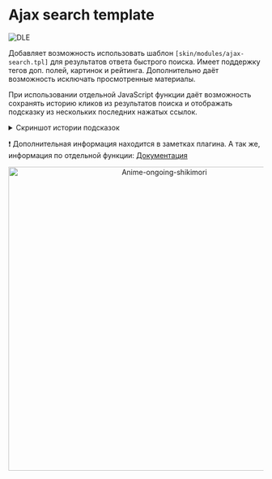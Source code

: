 # Ajax search template

![DLE](https://img.shields.io/badge/DLE-15.1+-green.svg?style=flat-square "DLE Version")

Добавляет возможность использовать шаблон `[skin/modules/ajax-search.tpl]` для результатов ответа быстрого поиска. Имеет поддержку тегов доп. полей, картинок и рейтинга.
Дополнительно даёт возможность исключать просмотренные материалы.

При использовании отдельной JavaScript функции даёт возможность сохранять историю кликов из результатов поиска и отображать подсказку из нескольких последних нажатых ссылок.
<details><summary>Скриншот истории подсказок</summary>

<p align="center">
<img src="https://user-images.githubusercontent.com/44625352/227200396-41816d8e-3296-405e-a721-8d224b4d85aa.jpg" alt="Search-suggestions" width="426">
</p>
</details>

:exclamation: Дополнительная информация находится в заметках плагина. А так же, информация по отдельной функции: [Документация](https://github.com/TeraMoune/Ajax-search-template/wiki/Документация)

<p align="center">
<img src="https://repository-images.githubusercontent.com/597903212/1a8448f8-07cb-4d75-b8fd-97b05eac990d" alt="Anime-ongoing-shikimori" width="600">
</p>
